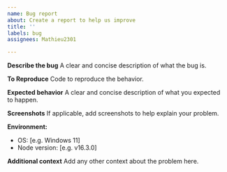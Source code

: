 ```yaml
---
name: Bug report
about: Create a report to help us improve
title: ''
labels: bug
assignees: Mathieu2301

---
```


**Describe the bug**
A clear and concise description of what the bug is.

**To Reproduce**
Code to reproduce the behavior.

**Expected behavior**
A clear and concise description of what you expected to happen.

**Screenshots**
If applicable, add screenshots to help explain your problem.

**Environment:**
 - OS: [e.g. Windows 11]
 - Node version: [e.g. v16.3.0]

**Additional context**
Add any other context about the problem here.
